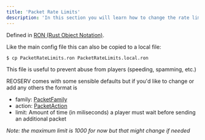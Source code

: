 ```yaml
---
title: 'Packet Rate Limits'
description: 'In this section you will learn how to change the rate limits for packets sent from players'
---
```


Defined in [RON (Rust Object Notation)](https://docs.rs/ron/latest/ron/).

Like the main config file this can also be copied to a local file:

```bash
$ cp PacketRateLimits.ron PacketRateLimits.local.ron
```

This file is useful to prevent abuse from players (speeding, spamming, etc.)

REOSERV comes with some sensible defaults but if you'd like to change or add any others the format is

- family: [PacketFamily](https://docs.rs/eolib/latest/eolib/protocol/net/enum.PacketFamily.html)
- action: [PacketAction](https://docs.rs/eolib/latest/eolib/protocol/net/enum.PacketAction.html)
- limit: Amount of time (in miliseconds) a player must wait before sending an additional packet

_Note: the maximum limit is 1000 for now but that might change if needed_
